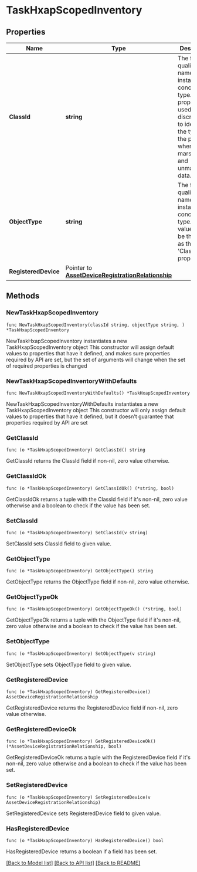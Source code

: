 # TaskHxapScopedInventory

## Properties

Name | Type | Description | Notes
------------ | ------------- | ------------- | -------------
**ClassId** | **string** | The fully-qualified name of the instantiated, concrete type. This property is used as a discriminator to identify the type of the payload when marshaling and unmarshaling data. | [default to "task.HxapScopedInventory"]
**ObjectType** | **string** | The fully-qualified name of the instantiated, concrete type. The value should be the same as the &#39;ClassId&#39; property. | [default to "task.HxapScopedInventory"]
**RegisteredDevice** | Pointer to [**AssetDeviceRegistrationRelationship**](AssetDeviceRegistrationRelationship.md) |  | [optional] 

## Methods

### NewTaskHxapScopedInventory

`func NewTaskHxapScopedInventory(classId string, objectType string, ) *TaskHxapScopedInventory`

NewTaskHxapScopedInventory instantiates a new TaskHxapScopedInventory object
This constructor will assign default values to properties that have it defined,
and makes sure properties required by API are set, but the set of arguments
will change when the set of required properties is changed

### NewTaskHxapScopedInventoryWithDefaults

`func NewTaskHxapScopedInventoryWithDefaults() *TaskHxapScopedInventory`

NewTaskHxapScopedInventoryWithDefaults instantiates a new TaskHxapScopedInventory object
This constructor will only assign default values to properties that have it defined,
but it doesn't guarantee that properties required by API are set

### GetClassId

`func (o *TaskHxapScopedInventory) GetClassId() string`

GetClassId returns the ClassId field if non-nil, zero value otherwise.

### GetClassIdOk

`func (o *TaskHxapScopedInventory) GetClassIdOk() (*string, bool)`

GetClassIdOk returns a tuple with the ClassId field if it's non-nil, zero value otherwise
and a boolean to check if the value has been set.

### SetClassId

`func (o *TaskHxapScopedInventory) SetClassId(v string)`

SetClassId sets ClassId field to given value.


### GetObjectType

`func (o *TaskHxapScopedInventory) GetObjectType() string`

GetObjectType returns the ObjectType field if non-nil, zero value otherwise.

### GetObjectTypeOk

`func (o *TaskHxapScopedInventory) GetObjectTypeOk() (*string, bool)`

GetObjectTypeOk returns a tuple with the ObjectType field if it's non-nil, zero value otherwise
and a boolean to check if the value has been set.

### SetObjectType

`func (o *TaskHxapScopedInventory) SetObjectType(v string)`

SetObjectType sets ObjectType field to given value.


### GetRegisteredDevice

`func (o *TaskHxapScopedInventory) GetRegisteredDevice() AssetDeviceRegistrationRelationship`

GetRegisteredDevice returns the RegisteredDevice field if non-nil, zero value otherwise.

### GetRegisteredDeviceOk

`func (o *TaskHxapScopedInventory) GetRegisteredDeviceOk() (*AssetDeviceRegistrationRelationship, bool)`

GetRegisteredDeviceOk returns a tuple with the RegisteredDevice field if it's non-nil, zero value otherwise
and a boolean to check if the value has been set.

### SetRegisteredDevice

`func (o *TaskHxapScopedInventory) SetRegisteredDevice(v AssetDeviceRegistrationRelationship)`

SetRegisteredDevice sets RegisteredDevice field to given value.

### HasRegisteredDevice

`func (o *TaskHxapScopedInventory) HasRegisteredDevice() bool`

HasRegisteredDevice returns a boolean if a field has been set.


[[Back to Model list]](../README.md#documentation-for-models) [[Back to API list]](../README.md#documentation-for-api-endpoints) [[Back to README]](../README.md)


